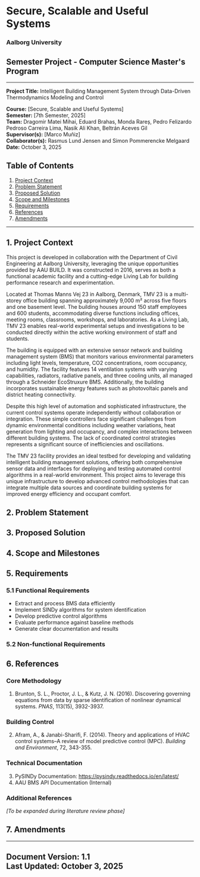 
# Secure, Scalable and Useful Systems
### Aalborg University
## Semester Project - Computer Science Master's Program

---

**Project Title:** Intelligent Building Management System through Data-Driven Thermodynamics Modeling and Control

**Course:** [Secure, Scalable and Useful Systems]  
**Semester:** [7th Semester, 2025]  
**Team:** Dragomir Matei Mihai, Eduard Brahas, Monda Rareș, Pedro Felizardo Pedroso Carreira Lima, Nasik Ali Khan, Beltrán Aceves Gil  
**Supervisor(s):** [Marco Muñiz]  
**Collaborator(s):** Rasmus Lund Jensen and Simon Pommerencke Melgaard  
**Date:** October 3, 2025  

## Table of Contents

1. [Project Context](#1-project-context)
2. [Problem Statement](#2-problem-statement)
3. [Proposed Solution](#3-proposed-solution)
4. [Scope and Milestones](#4-scope-and-milestones)
5. [Requirements](#5-requirements)
6. [References](#6-references)
7. [Amendments](#7-amendments)
---

## 1. Project Context

This project is developed in collaboration with the Department of Civil Engineering at Aalborg University, leveraging the unique opportunities provided by AAU BUILD. It was constructed in 2016, serves as both a functional academic facility and a cutting-edge Living Lab for building performance research and experimentation.

Located at Thomas Manns Vej 23 in Aalborg, Denmark, TMV 23 is a multi-storey office building spanning approximately 9,000 m² across five floors and one basement level. The building houses around 150 staff employees and 600 students, accommodating diverse functions including offices, meeting rooms, classrooms, workshops, and laboratories. As a Living Lab, TMV 23 enables real-world experimental setups and investigations to be conducted directly within the active working environment of staff and students.

The building is equipped with an extensive sensor network and building management system (BMS) that monitors various environmental parameters including light levels, temperature, CO2 concentrations, room occupancy, and humidity. The facility features 14 ventilation systems with varying capabilities, radiators, radiative panels, and three cooling units, all managed through a Schneider EcoStruxure BMS. Additionally, the building incorporates sustainable energy features such as photovoltaic panels and district heating connectivity.

Despite this high level of automation and sophisticated infrastructure, the current control systems operate independently without collaboration or integration. These simple controllers face significant challenges from dynamic environmental conditions including weather variations, heat generation from lighting and occupancy, and complex interactions between different building systems. The lack of coordinated control strategies represents a significant source of inefficiencies and oscillations. 

The TMV 23 facility provides an ideal testbed for developing and validating intelligent building management solutions, offering both comprehensive sensor data and interfaces for deploying and testing automated control algorithms in a real-world environment. This project aims to leverage this unique infrastructure to develop advanced control methodologies that can integrate multiple data sources and coordinate building systems for improved energy efficiency and occupant comfort.

## 2. Problem Statement


## 3. Proposed Solution
## 4. Scope and Milestones
## 5. Requirements

### 5.1 Functional Requirements
- Extract and process BMS data efficiently
- Implement SINDy algorithms for system identification
- Develop predictive control algorithms
- Evaluate performance against baseline methods
- Generate clear documentation and results

### 5.2 Non-functional Requirements

## 6. References

### Core Methodology
1. Brunton, S. L., Proctor, J. L., & Kutz, J. N. (2016). Discovering governing equations from data by sparse identification of nonlinear dynamical systems. *PNAS*, 113(15), 3932-3937.

### Building Control
2. Afram, A., & Janabi-Sharifi, F. (2014). Theory and applications of HVAC control systems–A review of model predictive control (MPC). *Building and Environment*, 72, 343-355.

### Technical Documentation
3. PySINDy Documentation: https://pysindy.readthedocs.io/en/latest/
4. AAU BMS API Documentation (Internal)

### Additional References
*[To be expanded during literature review phase]*


##  7. Amendments
---

**Document Version:** 1.1  
**Last Updated:** October 3, 2025  
---